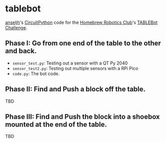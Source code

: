 # tablebot

[anseljh](https://github.com/anseljh/tablebot)'s [CircuitPython](circuitpython.org/) code for the [Homebrew Robotics Club](https://www.hbrobotics.org/index.php/challenges/)'s [TABLEBot Challenge](https://www.hbrobotics.org/index.php/challenges/).

## Phase I: Go from one end of the table to the other and back.

- `sensor_test.py`: Testing out a sensor with a QT Py 2040
- `sensor_test2.py`: Testing out multiple sensors with a RPi Pico
- `code.py`: The bot code.

## Phase II: Find and Push a block off the table.

TBD

## Phase III: Find and Push the block into a shoebox mounted at the end of the table.

TBD
